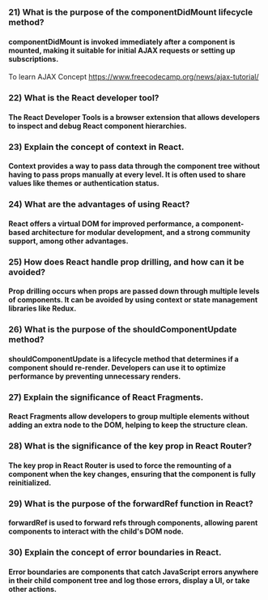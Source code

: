 ### 21) What is the purpose of the componentDidMount lifecycle method?

#### componentDidMount is invoked immediately after a component is mounted, making it suitable for initial AJAX requests or setting up subscriptions.

To learn AJAX Concept
https://www.freecodecamp.org/news/ajax-tutorial/

### 22) What is the React developer tool?

#### The React Developer Tools is a browser extension that allows developers to inspect and debug React component hierarchies.

### 23) Explain the concept of context in React.

#### Context provides a way to pass data through the component tree without having to pass props manually at every level. It is often used to share values like themes or authentication status.

### 24) What are the advantages of using React?

#### React offers a virtual DOM for improved performance, a component-based architecture for modular development, and a strong community support, among other advantages.

### 25) How does React handle prop drilling, and how can it be avoided?

#### Prop drilling occurs when props are passed down through multiple levels of components. It can be avoided by using context or state management libraries like Redux.

### 26) What is the purpose of the shouldComponentUpdate method?

#### shouldComponentUpdate is a lifecycle method that determines if a component should re-render. Developers can use it to optimize performance by preventing unnecessary renders.

### 27) Explain the significance of React Fragments.

#### React Fragments allow developers to group multiple elements without adding an extra node to the DOM, helping to keep the structure clean.

### 28) What is the significance of the key prop in React Router?

#### The key prop in React Router is used to force the remounting of a component when the key changes, ensuring that the component is fully reinitialized.

### 29) What is the purpose of the forwardRef function in React?

#### forwardRef is used to forward refs through components, allowing parent components to interact with the child's DOM node.

### 30) Explain the concept of error boundaries in React.

#### Error boundaries are components that catch JavaScript errors anywhere in their child component tree and log those errors, display a UI, or take other actions.
